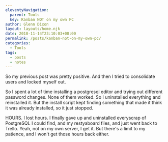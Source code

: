 ```yaml
---
eleventyNavigation:
  parent: Tools
  key: Kanban NOT on my own PC
author: Glenn Dixon
layout: layouts/home.njk
date: 2018-11-14T23:10:03+00:00
permalink: /posts/kanban-not-on-my-own-pc/
categories:
  - Tools
tags:
  - posts
  - notes
---
```

So my previous post was pretty positive. And then I tried to consolidate users and locked myself out.

So I spent a lot of time installing a postgresql editor and trying out different password changes. None of them worked. So I uninstalled everything and reinstalled it. But the install script kept finding something that made it think it was already installed, so it just stopped.

HOURS. I lost hours. I finally gave up and uninstalled everyscrap of PostgreSQL I could find, and my restyaboard files, and just went back to Trello. Yeah, not on my own server, I get it. But there's a limit to my patience, and I won't get those hours back either.